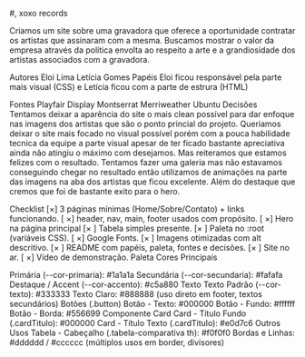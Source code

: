 #, xoxo records

Criamos um site sobre uma gravadora que oferece a oportunidade contratar os artistas que assinaram com a mesma. Buscamos mostrar o valor da empresa através da política envolta ao respeito a arte e a grandiosidade dos artistas associados com a gravadora.

Autores
Eloi Lima
Letícia Gomes
Papéis
Eloi ficou responsável pela parte mais visual (CSS) e Letícia ficou com a parte de estrura (HTML)

Fontes
Playfair Display
Montserrat
Merriweather
Ubuntu
Decisões
Tentamos deixar a aparência do site o mais clean possível para dar enfoque nas imagens dos artistas que são o ponto princial do projeto. Queriamos deixar o site mais focado no visual possível porém com a pouca habilidade tecnica da equipe a parte visual apesar de ter ficado bastante apreciativa ainda não atingiu o máximo com desejamos. Mas reiteramos que estamos felizes com o resultado. Tentamos fazer uma galeria mas não estavamos conseguindo chegar no resultado então utilizamos de animações na parte das imagens na aba dos artistas que ficou excelente. Além do destaque que cremos que foi de bastante exito para o hero.

Checklist
[×] 3 páginas mínimas (Home/Sobre/Contato) + links funcionando.
[ ×] header, nav, main, footer usados com propósito.
[ ×] Hero na página principal
[× ] Tabela simples presente.
[× ] Paleta no :root (variáveis CSS).
[ ×] Google Fonts.
[× ] Imagens otimizadas com alt descritivo.
[× ] README com papéis, paleta, fontes e decisões.
[× ] Site no ar.
[ ×] Vídeo de demonstração.
Paleta
Cores Principais

Primária (--cor-primaria): #1a1a1a
Secundária (--cor-secundaria): #fafafa
Destaque / Accent (--cor-accento): #c5a880 Texto
Texto Padrão (--cor-texto): #333333
Texto Claro: #888888 (uso direto em footer, textos secundários) Botões (.button)
Botão - Texto: #000000
Botão - Fundo: #ffffff
Botão - Borda: #556699 Componente Card
Card - Título Fundo (.cardTitulo): #000000
Card - Título Texto (.cardTitulo): #e0d7c6 Outros Usos
Tabela - Cabeçalho (.tabela-comparativa th): #f0f0f0
Bordas e Linhas: #dddddd / #cccccc (múltiplos usos em border, divisores)
